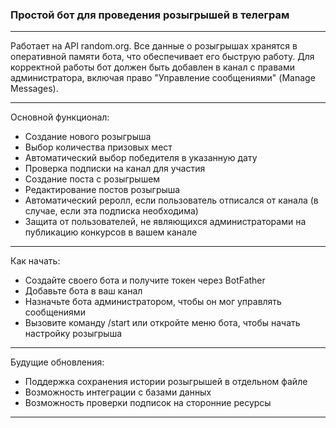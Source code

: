 ### Простой бот для проведения розыгрышей в телеграм

------------

Работает на API random.org. Все данные о розыгрышах хранятся в оперативной памяти бота, что обеспечивает его быструю работу. Для корректной работы бот должен быть добавлен в канал с правами администратора, включая право "Управление сообщениями" (Manage Messages).

------------

Основной функционал:
- Создание нового розыгрыша
- Выбор количества призовых мест
- Автоматический выбор победителя в указанную дату
- Проверка подписки на канал для участия
- Создание поста с розыгрышем
- Редактирование постов розыгрыша
- Автоматический реролл, если пользователь отписался от канала (в случае, если эта подписка необходима)
- Защита от пользователей, не являющихся администраторами на публикацию конкурсов в вашем канале

------------
Как начать:
- Создайте своего бота и получите токен через BotFather
- Добавьте бота в ваш канал
- Назначьте бота администратором, чтобы он мог управлять сообщениями
- Вызовите команду /start или откройте меню бота, чтобы начать настройку розыгрыша

------------
Будущие обновления:
- Поддержка сохранения истории розыгрышей в отдельном файле
- Возможность интеграции с базами данных
- Возможность проверки подписок на сторонние ресурсы

------------


